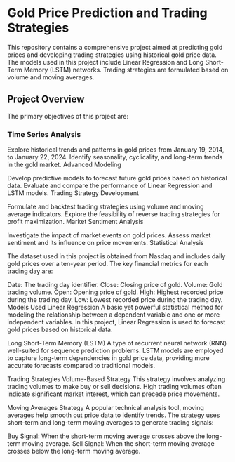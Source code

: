 <h1>Gold Price Prediction and Trading Strategies</h1>

This repository contains a comprehensive project aimed at predicting gold prices and developing trading strategies using historical gold price data. The models used in this project include Linear Regression and Long Short-Term Memory (LSTM) networks. Trading strategies are formulated based on volume and moving averages.

<h2>Project Overview</h2>
The primary objectives of this project are:

<h3>Time Series Analysis</h3>

Explore historical trends and patterns in gold prices from January 19, 2014, to January 22, 2024.
Identify seasonality, cyclicality, and long-term trends in the gold market.
Advanced Modeling

Develop predictive models to forecast future gold prices based on historical data.
Evaluate and compare the performance of Linear Regression and LSTM models.
Trading Strategy Development

Formulate and backtest trading strategies using volume and moving average indicators.
Explore the feasibility of reverse trading strategies for profit maximization.
Market Sentiment Analysis

Investigate the impact of market events on gold prices.
Assess market sentiment and its influence on price movements.
Statistical Analysis

The dataset used in this project is obtained from Nasdaq and includes daily gold prices over a ten-year period. The key financial metrics for each trading day are:

Date: The trading day identifier.
Close: Closing price of gold.
Volume: Gold trading volume.
Open: Opening price of gold.
High: Highest recorded price during the trading day.
Low: Lowest recorded price during the trading day.
Models Used
Linear Regression
A basic yet powerful statistical method for modeling the relationship between a dependent variable and one or more independent variables. In this project, Linear Regression is used to forecast gold prices based on historical data.

Long Short-Term Memory (LSTM)
A type of recurrent neural network (RNN) well-suited for sequence prediction problems. LSTM models are employed to capture long-term dependencies in gold price data, providing more accurate forecasts compared to traditional models.

Trading Strategies
Volume-Based Strategy
This strategy involves analyzing trading volumes to make buy or sell decisions. High trading volumes often indicate significant market interest, which can precede price movements.

Moving Averages Strategy
A popular technical analysis tool, moving averages help smooth out price data to identify trends. The strategy uses short-term and long-term moving averages to generate trading signals:

Buy Signal: When the short-term moving average crosses above the long-term moving average.
Sell Signal: When the short-term moving average crosses below the long-term moving average.
